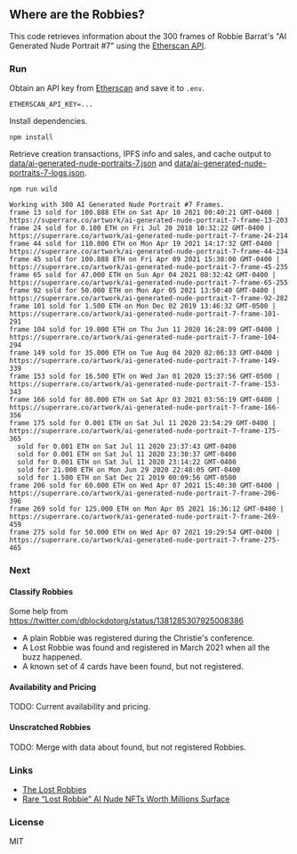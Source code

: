 ## Where are the Robbies?

This code retrieves information about the 300 frames of Robbie Barrat's "AI Generated Nude Portrait #7" using the [Etherscan API](https://etherscan.io/apis).

### Run

Obtain an API key from [Etherscan](https://etherscan.io/myapikey) and save it to `.env`.

```
ETHERSCAN_API_KEY=...
```

Install dependencies.

```
npm install
```

Retrieve creation transactions, IPFS info and sales, and cache output to [data/ai-generated-nude-portraits-7.json](data/ai-generated-nude-portraits-7.json) and [data/ai-generated-nude-portraits-7-logs.json](data/ai-generated-nude-portraits-7-logs.json).

```
npm run wild

Working with 300 AI Generated Nude Portrait #7 Frames.
frame 13 sold for 100.888 ETH on Sat Apr 10 2021 00:40:21 GMT-0400 | https://superrare.co/artwork/ai-generated-nude-portrait-7-frame-13-203
frame 24 sold for 0.100 ETH on Fri Jul 20 2018 10:32:22 GMT-0400 | https://superrare.co/artwork/ai-generated-nude-portrait-7-frame-24-214
frame 44 sold for 110.000 ETH on Mon Apr 19 2021 14:17:32 GMT-0400 | https://superrare.co/artwork/ai-generated-nude-portrait-7-frame-44-234
frame 45 sold for 100.888 ETH on Fri Apr 09 2021 15:38:00 GMT-0400 | https://superrare.co/artwork/ai-generated-nude-portrait-7-frame-45-235
frame 65 sold for 47.000 ETH on Sun Apr 04 2021 08:32:42 GMT-0400 | https://superrare.co/artwork/ai-generated-nude-portrait-7-frame-65-255
frame 92 sold for 50.000 ETH on Mon Apr 05 2021 13:50:40 GMT-0400 | https://superrare.co/artwork/ai-generated-nude-portrait-7-frame-92-282
frame 101 sold for 1.500 ETH on Mon Dec 02 2019 13:46:32 GMT-0500 | https://superrare.co/artwork/ai-generated-nude-portrait-7-frame-101-291
frame 104 sold for 19.000 ETH on Thu Jun 11 2020 16:28:09 GMT-0400 | https://superrare.co/artwork/ai-generated-nude-portrait-7-frame-104-294
frame 149 sold for 35.000 ETH on Tue Aug 04 2020 02:06:33 GMT-0400 | https://superrare.co/artwork/ai-generated-nude-portrait-7-frame-149-339
frame 153 sold for 16.500 ETH on Wed Jan 01 2020 15:37:56 GMT-0500 | https://superrare.co/artwork/ai-generated-nude-portrait-7-frame-153-343
frame 166 sold for 80.000 ETH on Sat Apr 03 2021 03:56:19 GMT-0400 | https://superrare.co/artwork/ai-generated-nude-portrait-7-frame-166-356
frame 175 sold for 0.001 ETH on Sat Jul 11 2020 23:54:29 GMT-0400 | https://superrare.co/artwork/ai-generated-nude-portrait-7-frame-175-365
  sold for 0.001 ETH on Sat Jul 11 2020 23:37:43 GMT-0400
  sold for 0.001 ETH on Sat Jul 11 2020 23:30:37 GMT-0400
  sold for 0.001 ETH on Sat Jul 11 2020 23:14:22 GMT-0400
  sold for 21.000 ETH on Mon Jun 29 2020 22:48:05 GMT-0400
  sold for 1.500 ETH on Sat Dec 21 2019 00:09:56 GMT-0500
frame 206 sold for 60.000 ETH on Wed Apr 07 2021 15:40:30 GMT-0400 | https://superrare.co/artwork/ai-generated-nude-portrait-7-frame-206-396
frame 269 sold for 125.000 ETH on Mon Apr 05 2021 16:36:12 GMT-0400 | https://superrare.co/artwork/ai-generated-nude-portrait-7-frame-269-459
frame 275 sold for 50.000 ETH on Wed Apr 07 2021 19:29:54 GMT-0400 | https://superrare.co/artwork/ai-generated-nude-portrait-7-frame-275-465
```

### Next

#### Classify Robbies

Some help from https://twitter.com/dblockdotorg/status/1381285307925008386

* A plain Robbie was registered during the Christie's conference.
* A Lost Robbie was found and registered in March 2021 when all the buzz happened.
* A known set of 4 cards have been found, but not registered.

#### Availability and Pricing

TODO: Current availability and pricing.

#### Unscratched Robbies

TODO: Merge with data about found, but not registered Robbies.

### Links

* [The Lost Robbies](https://editorial.superrare.co/2020/09/05/the-lost-robbies/)
* [Rare “Lost Robbie” AI Nude NFTs Worth Millions Surface](https://digitalartcollector.com/rare-lost-robbie-ai-nude-nfts-worth-millions-surface/)

### License

MIT